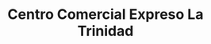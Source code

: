 ---
title: "Centro Comercial Expreso La Trinidad"
url: /caracas/centro-comercial-expreso-la-trinidad/
shop: Einkaufszentrum
---